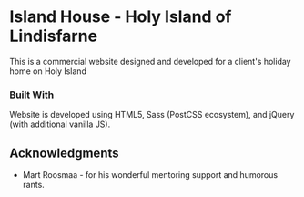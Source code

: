 # Island House - Holy Island of Lindisfarne

This is a commercial website designed and developed for a client's holiday home on Holy Island

### Built With

Website is developed using HTML5, Sass (PostCSS ecosystem), and jQuery (with additional vanilla JS).

## Acknowledgments

* Mart Roosmaa - for his wonderful mentoring support and humorous rants.
